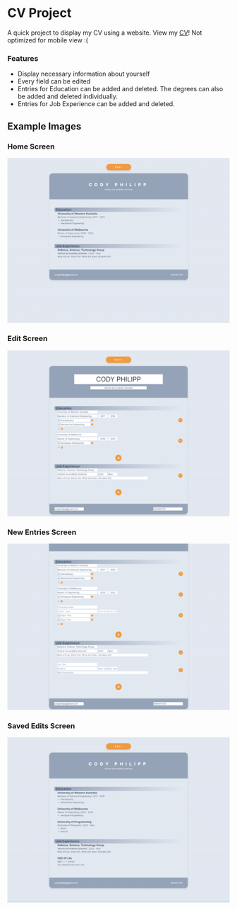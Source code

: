 # CV Project
A quick project to display my CV using a website. View my [CV](https://cv-project-ruby-eight.vercel.app/)!
Not optimized for mobile view :( 

### Features
* Display necessary information about yourself
* Every field can be edited
* Entries for Education can be added and deleted. The degrees can also be added and deleted individually.
* Entries for Job Experience can be added and deleted.

## Example Images
### Home Screen
![Home Screen](https://github.com/codyph/cv_project/blob/main/exampleImages/homeScreen.png)

### Edit Screen
![Edit Screen](https://github.com/codyph/cv_project/blob/main/exampleImages/saveScreen.png)

### New Entries Screen
![Entry Screen](https://github.com/codyph/cv_project/blob/main/exampleImages/addingEditsScreen.png)

### Saved Edits Screen
![Saved Edits Screen](https://github.com/codyph/cv_project/blob/main/exampleImages/editedScreen.png)
